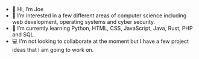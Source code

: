 - 👋 Hi, I’m Joe
- 👀 I’m interested in a few different areas of computer science including web development, operating systems and cyber security.
- 🌱 I’m currently learning Python, HTML, CSS, JavaScript, Java, Rust, PHP and SQL.
- 💻 I'm not looking to collaborate at the moment but I have a few project ideas that I am going to work on.

<!---
JoeBar3/JoeBar3 is a ✨ special ✨ repository because its `README.md` (this file) appears on your GitHub profile.
You can click the Preview link to take a look at your changes.
--->
